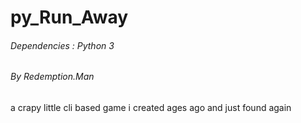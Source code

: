 # py_Run_Away
###### Dependencies : Python 3
###### By Redemption.Man
a crapy little cli based game i created ages ago and just found again
